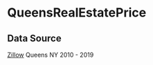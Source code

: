 # QueensRealEstatePrice
## Data Source <br />
<A href="https://www.zillow.com/queens-ny/home-values/">Zillow</a>  Queens NY 2010 - 2019
